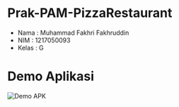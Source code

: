 # Prak-PAM-PizzaRestaurant
- Nama  : Muhammad Fakhri Fakhruddin
- NIM   : 1217050093
- Kelas : G

# Demo Aplikasi
![Demo APK](Demo-PizzaRestaurant.gif)
